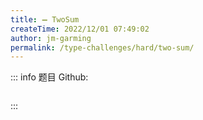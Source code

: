 ```yaml
---
title: ➖ TwoSum
createTime: 2022/12/01 07:49:02
author: jm-garming
permalink: /type-challenges/hard/two-sum/
---
```


::: info 题目
Github: []()

```ts

```

:::
